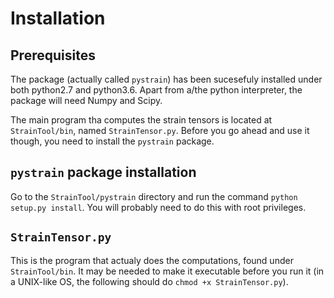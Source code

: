 # Installation

## Prerequisites

The package (actually called `pystrain`) has been sucesefuly installed under
both python2.7 and python3.6.
Apart from a/the python interpreter, the package will need Numpy and Scipy.

The main program tha computes the strain tensors is located at `StrainTool/bin`,
named `StrainTensor.py`. Before you go ahead and use it though, you need to
install the `pystrain` package.

## `pystrain` package installation
Go to the `StrainTool/pystrain` directory and run the command
`python setup.py install`. You will probably need to do this with root 
privileges.

## `StrainTensor.py`

This is the program that actualy does the computations, found under `StrainTool/bin`.
It may be needed to make it executable before you run it (in a UNIX-like OS, 
the following should do `chmod +x StrainTensor.py`).
